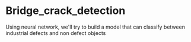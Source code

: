 # Bridge_crack_detection
Using neural network, we'll try to build a model that can classify between industrial defects and non defect objects
